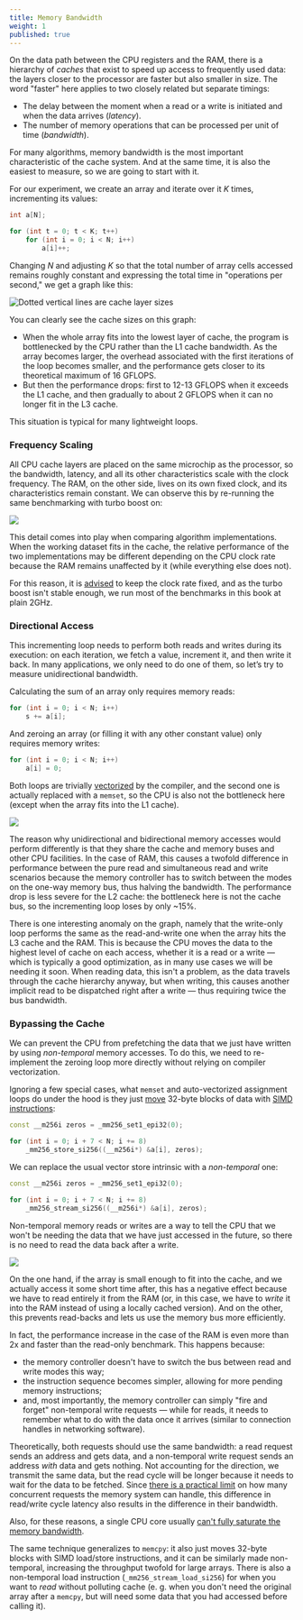 ```yaml
---
title: Memory Bandwidth
weight: 1
published: true
---
```


On the data path between the CPU registers and the RAM, there is a hierarchy of *caches* that exist to speed up access to frequently used data: the layers closer to the processor are faster but also smaller in size. The word "faster" here applies to two closely related but separate timings:

- The delay between the moment when a read or a write is initiated and when the data arrives (*latency*).
- The number of memory operations that can be processed per unit of time (*bandwidth*).

For many algorithms, memory bandwidth is the most important characteristic of the cache system. And at the same time, it is also the easiest to measure, so we are going to start with it.

For our experiment, we create an array and iterate over it $K$ times, incrementing its values:

```cpp
int a[N];

for (int t = 0; t < K; t++)
    for (int i = 0; i < N; i++)
        a[i]++;
```

Changing $N$ and adjusting $K$ so that the total number of array cells accessed remains roughly constant and expressing the total time in "operations per second," we get a graph like this:

![Dotted vertical lines are cache layer sizes](../img/inc.svg)

You can clearly see the cache sizes on this graph:

- When the whole array fits into the lowest layer of cache, the program is bottlenecked by the CPU rather than the L1 cache bandwidth. As the array becomes larger, the overhead associated with the first iterations of the loop becomes smaller, and the performance gets closer to its theoretical maximum of 16 GFLOPS.
- But then the performance drops: first to 12-13 GFLOPS when it exceeds the L1 cache, and then gradually to about 2 GFLOPS when it can no longer fit in the L3 cache.

This situation is typical for many lightweight loops.

### Frequency Scaling

All CPU cache layers are placed on the same microchip as the processor, so the bandwidth, latency, and all its other characteristics scale with the clock frequency. The RAM, on the other side, lives on its own fixed clock, and its characteristics remain constant. We can observe this by re-running the same benchmarking with turbo boost on:

![](../img/boost.svg)

This detail comes into play when comparing algorithm implementations. When the working dataset fits in the cache, the relative performance of the two implementations may be different depending on the CPU clock rate because the RAM remains unaffected by it (while everything else does not).

For this reason, it is [advised](/hpc/profiling/noise) to keep the clock rate fixed, and as the turbo boost isn't stable enough, we run most of the benchmarks in this book at plain 2GHz.

### Directional Access

This incrementing loop needs to perform both reads and writes during its execution: on each iteration, we fetch a value, increment it, and then write it back. In many applications, we only need to do one of them, so let’s try to measure unidirectional bandwidth.

Calculating the sum of an array only requires memory reads:

```c++
for (int i = 0; i < N; i++)
    s += a[i];
```

And zeroing an array (or filling it with any other constant value) only requires memory writes:

```c++
for (int i = 0; i < N; i++)
    a[i] = 0;
```

Both loops are trivially [vectorized](/hpc/simd) by the compiler, and the second one is actually replaced with a `memset`, so the CPU is also not the bottleneck here (except when the array fits into the L1 cache).

![](../img/directional.svg)

The reason why unidirectional and bidirectional memory accesses would perform differently is that they share the cache and memory buses and other CPU facilities. In the case of RAM, this causes a twofold difference in performance between the pure read and simultaneous read and write scenarios because the memory controller has to switch between the modes on the one-way memory bus, thus halving the bandwidth. The performance drop is less severe for the L2 cache: the bottleneck here is not the cache bus, so the incrementing loop loses by only ~15%.

There is one interesting anomaly on the graph, namely that the write-only loop performs the same as the read-and-write one when the array hits the L3 cache and the RAM. This is because the CPU moves the data to the highest level of cache on each access, whether it is a read or a write — which is typically a good optimization, as in many use cases we will be needing it soon. When reading data, this isn't a problem, as the data travels through the cache hierarchy anyway, but when writing, this causes another implicit read to be dispatched right after a write — thus requiring twice the bus bandwidth.

### Bypassing the Cache

We can prevent the CPU from prefetching the data that we just have written by using *non-temporal* memory accesses. To do this, we need to re-implement the zeroing loop more directly without relying on compiler vectorization.

Ignoring a few special cases, what `memset` and auto-vectorized assignment loops do under the hood is they just [move](/hpc/simd/moving) 32-byte blocks of data with [SIMD instructions](/hpc/simd):

```c++
const __m256i zeros = _mm256_set1_epi32(0);

for (int i = 0; i + 7 < N; i += 8)
    _mm256_store_si256((__m256i*) &a[i], zeros);
```

We can replace the usual vector store intrinsic with a *non-temporal* one:

```c++
const __m256i zeros = _mm256_set1_epi32(0);

for (int i = 0; i + 7 < N; i += 8)
    _mm256_stream_si256((__m256i*) &a[i], zeros);
```

Non-temporal memory reads or writes are a way to tell the CPU that we won't be needing the data that we have just accessed in the future, so there is no need to read the data back after a write.

![](../img/non-temporal.svg)

On the one hand, if the array is small enough to fit into the cache, and we actually access it some short time after, this has a negative effect because we have to read entirely it from the RAM (or, in this case, we have to *write* it into the RAM instead of using a locally cached version). And on the other, this prevents read-backs and lets us use the memory bus more efficiently.

In fact, the performance increase in the case of the RAM is even more than 2x and faster than the read-only benchmark. This happens because:

- the memory controller doesn't have to switch the bus between read and write modes this way;
- the instruction sequence becomes simpler, allowing for more pending memory instructions;
- and, most importantly, the memory controller can simply "fire and forget" non-temporal write requests — while for reads, it needs to remember what to do with the data once it arrives (similar to connection handles in networking software).

Theoretically, both requests should use the same bandwidth: a read request sends an address and gets data, and a non-temporal write request sends an address *with* data and gets nothing. Not accounting for the direction, we transmit the same data, but the read cycle will be longer because it needs to wait for the data to be fetched. Since [there is a practical limit](../mlp) on how many concurrent requests the memory system can handle, this difference in read/write cycle latency also results in the difference in their bandwidth.

Also, for these reasons, a single CPU core usually [can't fully saturate the memory bandwidth](../sharing).

The same technique generalizes to `memcpy`: it also just moves 32-byte blocks with SIMD load/store instructions, and it can be similarly made non-temporal, increasing the throughput twofold for large arrays. There is also a non-temporal load instruction (`_mm256_stream_load_si256`) for when you want to *read* without polluting cache (e. g. when you don't need the original array after a `memcpy`, but will need some data that you had accessed before calling it).
